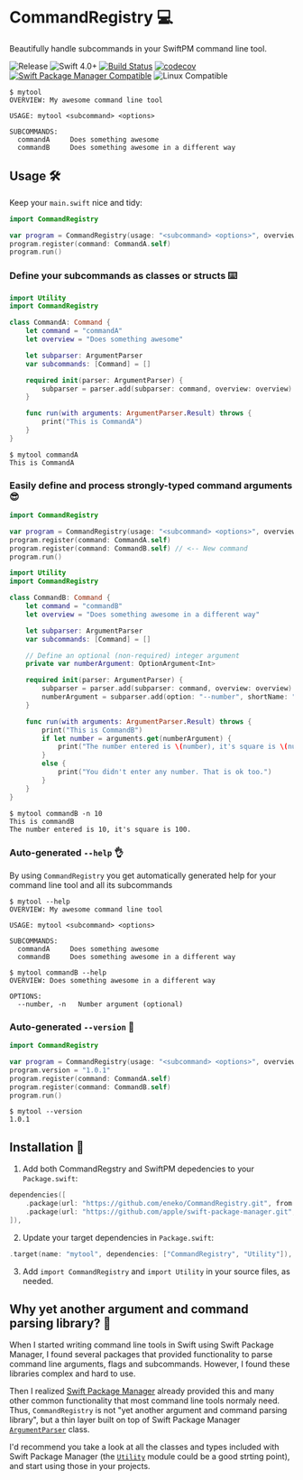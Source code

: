 # CommandRegistry 💻
Beautifully handle subcommands in your SwiftPM command line tool.

![Release](https://img.shields.io/github/release/eneko/CommandRegistry.svg)
![Swift 4.0+](https://img.shields.io/badge/Swift-4.0+-orange.svg)
[![Build Status](https://travis-ci.org/eneko/CommandRegistry.svg?branch=master)](https://travis-ci.org/eneko/CommandRegistry)
[![codecov](https://codecov.io/gh/eneko/CommandRegistry/branch/master/graph/badge.svg)](https://codecov.io/gh/eneko/CommandRegistry)
[![Swift Package Manager Compatible](https://img.shields.io/badge/spm-compatible-brightgreen.svg)](https://swift.org/package-manager)
![Linux Compatible](https://img.shields.io/badge/linux-compatible%20🐧-brightgreen.svg)


```
$ mytool
OVERVIEW: My awesome command line tool

USAGE: mytool <subcommand> <options>

SUBCOMMANDS:
  commandA     Does something awesome
  commandB     Does something awesome in a different way
```

## Usage 🛠
Keep your `main.swift` nice and tidy:

```swift
import CommandRegistry

var program = CommandRegistry(usage: "<subcommand> <options>", overview: "My awesome command line tool")
program.register(command: CommandA.self)
program.run()
```

### Define your subcommands as classes or structs ⌨️

```swift
import Utility
import CommandRegistry

class CommandA: Command {
    let command = "commandA"
    let overview = "Does something awesome"

    let subparser: ArgumentParser
    var subcommands: [Command] = []

    required init(parser: ArgumentParser) {
        subparser = parser.add(subparser: command, overview: overview)
    }

    func run(with arguments: ArgumentParser.Result) throws {
        print("This is CommandA")
    }
}
```

```
$ mytool commandA
This is CommandA
```

### Easily define and process strongly-typed command arguments 😎

```swift
import CommandRegistry

var program = CommandRegistry(usage: "<subcommand> <options>", overview: "My awesome command line tool")
program.register(command: CommandA.self)
program.register(command: CommandB.self) // <-- New command
program.run()
```

```swift
import Utility
import CommandRegistry

class CommandB: Command {
    let command = "commandB"
    let overview = "Does something awesome in a different way"

    let subparser: ArgumentParser
    var subcommands: [Command] = []

    // Define an optional (non-required) integer argument
    private var numberArgument: OptionArgument<Int>

    required init(parser: ArgumentParser) {
        subparser = parser.add(subparser: command, overview: overview)
        numberArgument = subparser.add(option: "--number", shortName: "-n", kind: Int.self, usage: "Number argument (optional)")
    }

    func run(with arguments: ArgumentParser.Result) throws {
        print("This is CommandB")
        if let number = arguments.get(numberArgument) {
            print("The number entered is \(number), it's square is \(number * number).")
        }
        else {
            print("You didn't enter any number. That is ok too.")
        }
    }
}
```

```
$ mytool commandB -n 10
This is commandB
The number entered is 10, it's square is 100.
```

### Auto-generated `--help` 👌
By using `CommandRegistry` you get automatically generated help for your command line tool and all its subcommands

```
$ mytool --help
OVERVIEW: My awesome command line tool

USAGE: mytool <subcommand> <options>

SUBCOMMANDS:
  commandA     Does something awesome
  commandB     Does something awesome in a different way
```

```
$ mytool commandB --help
OVERVIEW: Does something awesome in a different way

OPTIONS:
  --number, -n   Number argument (optional)
```

### Auto-generated `--version` 🔢

```swift
import CommandRegistry

var program = CommandRegistry(usage: "<subcommand> <options>", overview: "My awesome command line tool")
program.version = "1.0.1"
program.register(command: CommandA.self)
program.register(command: CommandB.self)
program.run()
```

```
$ mytool --version
1.0.1
```


## Installation 🚀

1. Add both CommandRegstry and SwiftPM depedencies to your `Package.swift`:
```swift
dependencies([
    .package(url: "https://github.com/eneko/CommandRegistry.git", from: "0.0.1"),
    .package(url: "https://github.com/apple/swift-package-manager.git", from: "0.1.0"),
]),
```

2. Update your target dependencies in `Package.swift`:
```swift
.target(name: "mytool", dependencies: ["CommandRegistry", "Utility"]),
```

3. Add `import CommandRegistry` and `import Utility` in your source files, as needed.

## Why yet another argument and command parsing library? 🤔
When I started writing command line tools in Swift using Swift Package Manager, I found several packages that provided functionality to parse command line arguments, flags and subcommands. However, I found these libraries complex and hard to use.

Then I realized [Swift Package Manager](https://github.com/apple/swift-package-manager/tree/master/Sources) already provided this and many other common functionality that most command line tools normaly need. Thus, `CommandRegistry` is not "yet another argument and command parsing library", but a thin layer built on top of Swift Package Manager [`ArgumentParser`](https://github.com/apple/swift-package-manager/blob/master/Sources/Utility/ArgumentParser.swift) class.

I'd recommend you take a look at all the classes and types included with Swift Package Manager (the [`Utility`](https://github.com/apple/swift-package-manager/tree/master/Sources/Utility) module could be a good strting point), and start using those in your projects.
